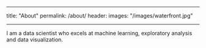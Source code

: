 ---
title: "About"
permalink: /about/
header:
  images: "/images/waterfront.jpg"

----
I am a data scientist who excels at machine learning, exploratory analysis and data visualization.  
